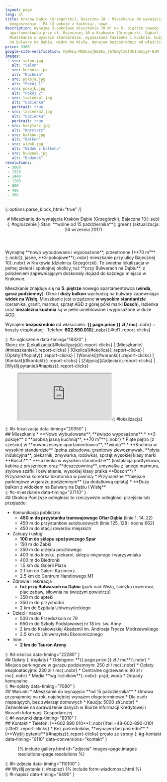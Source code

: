 ```yaml
---
layout: page
lang: pl
title: Kraków Dąbie (Grzegórzki), Bajeczna 10 - Mieszkanie do wynajęcia,
  bezpośrednio - M4 (3 pokoje z kuchnią), nowe
description: Wynajmę 3-pokojowe mieszkanie 70 m² na 5. piętrze nowego
  apartamentowca przy ul. Bajecznej 10 w Krakowie (Grzegórzki, Dąbie).
  Mieszkanie w wysokim standardzie, wyposażona łazienka i kuchnia. Duży balkon
  na Bulwary na Dąbiu, widok na Wisłę. Wynajem bezpośrednio od właściciela.
price: 3300
google-site-verification: PpWhLq-MbDLowjNE06x_t6tNHytzef3k1JWsygF-NZM
images:
 - src: salon.jpg
   alt: "Salon"
 - src: kuchnia.jpg
   alt: "Kuchnia"
 - src: pokoja.jpg
   alt: "Pokój 1"
 - src: pokojb.jpg
   alt: "Pokój 2"
 - src: lazienka1.jpg
   alt: "Łazienka"
   portrait: true
 - src: lazienka2.jpg
   alt: "Łazienka"
   portrait: true
 - src: korytarz.jpg
   alt: "Korytarz"
 - src: balkon.jpg
   alt: "Balkon"
 - src: widok.jpg
   alt: "Widok z balkonu"
 - src: budynek.jpg
   alt: "Budynek"
resolutions:
 - 3000
 - 1920
 - 1440
 - 1280
 - 800
 - 480
 - 360
---
```

{::options parse_block_html="true" /}
<header>
# Mieszkanie do wynajęcia <span>Kraków Dąbie (Grzegórzki), Bajeczna 10</span>{:.sub}
{: #ogloszenie }
Stan: **wolne od 15 października**{:.green} (aktualizacja: 24 września 2017)
</header>

<div>
Wynajmę **nowo wybudowane i wyposażone**, przestronne (**70 m²**{:.nobr}),
jasne, **3-pokojowe**{:.nobr} mieszkanie przy ulicy <span>Bajecznej
10</span>{:.nobr} w Krakowie (dzielnica Grzegórzki). To świetna lokalizacja w
pełnej zieleni i spokojnej okolicy, tuż **przy Bulwarach na Dąbiu**, z
położeniem zapewniającym doskonały dojazd do każdego miejsca w Krakowie.

Mieszkanie znajduje się na **5. piętrze** nowego apartamentowca (**winda**,
**garaż podziemny**). Okna i **duży balkon** wychodzą na bulwary zapewniając
**widok na Wisłę**. Mieszkanie jest urządzone **w wysokim standardzie**
(ceramika, granit, marmur, sprzęt AGD z górej półki marki **Bosch**), łazienka
oraz **niezależna kuchnia** są w pełni umeblowane i wyposażone w duże AGD.

Wynajem **bezpośrednio** od właściciela. **{{ page.price }} zł / mc**{:.nobr} +
koszty eksploatacji. Telefon: [**602 890
010**{:.nobr}](tel:+48-602-890-010){:#tel1 .report-clicks}
</div>{: #a-ogloszenie data-timing="18320" }

<nav>
Skocz do:
[Lokalizacja](#lokalizacja){:.report-clicks} |
[Mieszkanie](#mieszkanie){:.report-clicks} |
[Okolica](#okolica){:.report-clicks} |
[Opłaty](#oplaty){:.report-clicks} |
[Warunki](#warunki){:.report-clicks} |
[Kontakt](#kontakt){:.report-clicks} |
[Zdjęcia](#zdjecia){:.report-clicks} |
[Wyślij pytanie](#napisz){:.report-clicks}
</nav>

<figure>
<iframe class="gmap" src="https://www.google.com/maps/d/embed?mid=1_XJ1t5TsCboxr-fZZ4rNZpccPnk"></iframe>{: #lokalizacja}
</figure>{: #b-lokalizacja data-timing="20350" }

<section>
## Mieszkanie
* **Nowo wybudowane**, **świeżo wyposażone**
* **3 pokoje** z **osobną jasną kuchnią**, **70 m²**{:.nobr}
* Piąte piętro (z sześciu) w **nowoczesnym apartamentowcu**, **winda**
* **Kuchnia w wysokim standardzie** (pełna zabudowa, granitowy zlewozmywak,
  **płyta indukcyjna**, piekarnik, zmywarka, lodówka), sprzęt wysokiej klasy
  marki **Bosch**
* **Łazienka w wysokim standardzie** (instalacja podtynkowa, kabina z prysznicem
  oraz **deszczownicą**, umywalka z lanego marmuru, stylowe szafki i
  oświetlenie, wysokiej klasy pralka **Bosch**)
* Przynależna komórka lokatorska w piwnicy
* Przynależne **miejsce parkingowe w garażu podziemnym** (za dodatkową opłatą)
* **Duży balkon z widokiem na Bulwary na Dąbiu i Wisłę**
</section>{: #c-mieszkanie data-timing="27110" }

<section>
## Okolica
Poniższe odległości to rzeczywiste odległości przejścia lub przejazdu:

* Komunikacja publiczna
  * **450 m do przystanku tramwajowego Ofiar Dąbia** (linie 1, 14, 22)
  * 450 m do przystanków autobusowych (linie 125, 128 i nocna 662)
  * 450 m do stacji rowerów miejskich
* Zakupy i usługi
  * **100 m do sklepu spożywczego Spar**
  * 150 m do Żabki
  * 350 m do urzędu pocztowego
  * 400 m do kiosku, piekarni, sklepu mięsnego i warzywniaka
  * 400 m do Biedronki
  * 1.5 km do Galerii Plaza
  * 2.1 km do Galerii Kazimierz.
  * 2.5 km do Centrum Handlowego M1
* Zdrowie i rekreacja
  * **tuż przy Bulwarach na Dąbiu** (park nad Wisłą, ścieżka rowerowa, plac
    zabaw, siłownia na świeżym powietrzu)
  * 350 m do apteki
  * 350 m do przychodni
  * 2 km do Szpitala Uniwesyteckiego
* Dzieci i nauka
  * 500 m do Przedszkola nr 79
  * 650 m do Szkoły Podstawowej nr 18 im. św. Anny
  * 2 km do Krakowskiej Akademii im. Andrzeja Frycza Modrzewskiego
  * 2.5 km do Uniwersytetu Ekonomicznego
* Inne
  * **2 km do Tauron Areny**
</section>{: #d-okolica data-timing="22280" }

<section>
## Opłaty
{: #oplaty}
* Odstępne: **{{ page.price }} zł / mc**{:.nobr}
* Miejsce parkingowe w garażu podziemnym: <span>250 zł / mc</span>{:.nobr}
* Opłaty eksploatacyjne: <span>230 zł / mc</span>{:.nobr}
* Centralne ogrzewanie: <span>90 zł / mc</span>{:.nobr}
* Media **wg liczników**{:.nobr}: prąd, woda
* Odpady komunalne
</section>{: #e-oplaty data-timing="7080" }

<section>
## Warunki
* Mieszkanie do wynajęcia **od 15 października**
* Umowa przynajmniej na rok, najchętniej wynajem długoterminowy
* Dla osób niepalących, bez zwierząt domowych
* Kaucja: <span>5000 zł</span>{:.nobr}
* Zezwolenie na sprawdzenie danych w Biurze Informacji Kredytowej i Biurach
  Informacji Gospodarczej
</section>{: #f-warunki data-timing="8910" }

<section>
## Kontakt
* Telefon: [**602 890 010**{:.nobr}](tel:+48-602-890-010){:#tel2 .report-clicks}
* Bez pośredników, **wynajem bezpośredni**
* [**Wyślij pytanie**](#napisz){:.report-clicks} prosto ze strony
{: #g-kontakt data-timing="6110" data-conversions="kontakt" }
</section>

<figure>
{% include gallery.html id="zdjecia" images=page.images resolutions=page.resolutions
%}</figure>{: #h-zdjecia data-timing="110100" }

<section>
## Wyślij pytanie
{: #napisz}
{% include form-wiadomosc.html %}</section>{: #i-napisz data-timing="6490" }
